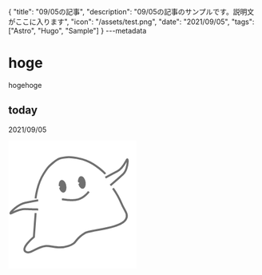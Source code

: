 {
  "title": "09/05の記事",
  "description": "09/05の記事のサンプルです。説明文がここに入ります",
  "icon": "/assets/test.png",
  "date": "2021/09/05",
  "tags": ["Astro", "Hugo", "Sample"]
}
---metadata

# hoge
hogehoge

## today
2021/09/05

![img](/assets/test.png)